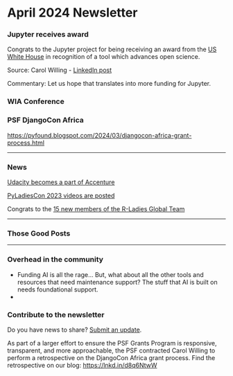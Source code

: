 # April 2024 Newsletter

### Jupyter receives award

Congrats to the Jupyter project for being receiving an award from the [US White House](https://www.whitehouse.gov/ostp/news-updates/2024/03/21/white-house-office-of-science-technology-policy-announces-year-of-open-science-recognition-challenge-winners/) in recognition of a tool which advances open science.

Source: Carol Willing - [LinkedIn post](https://www.linkedin.com/posts/carolwilling_white-house-office-of-science-technology-activity-7176651280738648064-jyJT?utm_source=share&utm_medium=member_desktop)

Commentary: Let us hope that translates into more funding for Jupyter.

### WIA Conference

### PSF DjangoCon Africa
https://pyfound.blogspot.com/2024/03/djangocon-africa-grant-process.html


---

### News

[Udacity becomes a part of Accenture](https://www.udacity.com/blog/2024/03/udacity-to-become-a-part-of-accenture.html)

[PyLadiesCon 2023 videos are posted](https://www.youtube.com/playlist?list=PLOItnwPQ-eHwfNz6feBnqi6R5O4xLjk-r)

Congrats to the [15 new members of the R-Ladies Global Team](https://rladies.org/news/news/new-to-global-team-2023/)


---

### Those Good Posts

---

### Overhead in the community

- Funding AI is all the rage... But, what about all the other tools and resources that need maintenance support? The stuff that AI is built on needs foundational support.
- 

### Contribute to the newsletter

Do you have news to share? [Submit an update](https://blog.dataumbrella.org/contact/).


As part of a larger effort to ensure the PSF Grants Program is responsive, transparent, and more approachable, the PSF contracted Carol Willing to perform a retrospective on the DjangoCon Africa grant process. Find the retrospective on our blog: https://lnkd.in/d8q6NtwW
